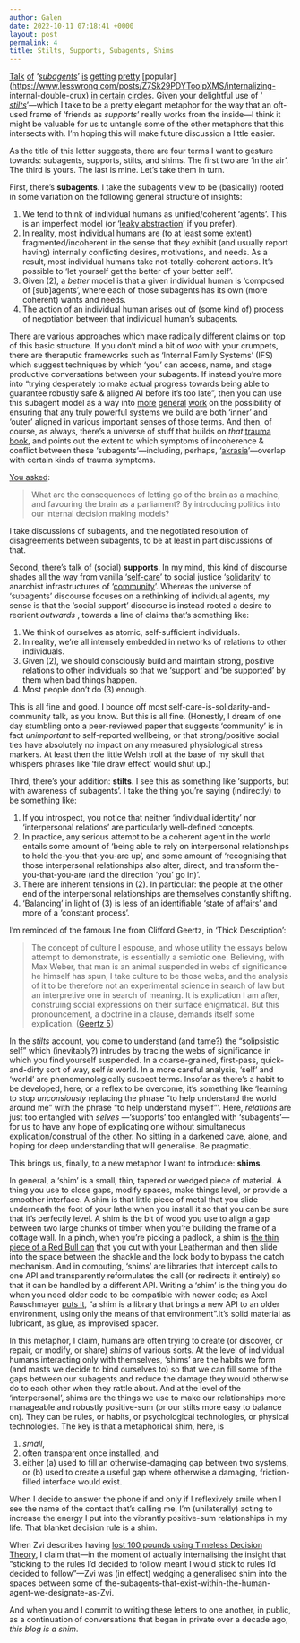 ```yaml
---
author: Galen
date: 2022-10-11 07:18:41 +0000
layout: post
permalink: 4
title: Stilts, Supports, Subagents, Shims
---
```



[Talk](https://www.lesswrong.com/posts/X79Rc5cA5mSWBexnd/shoulder-advisors-101) [of](https://www.lesswrong.com/posts/gBnSRErajRtvhMnDr/simulate-and-defer-to-more-rational-selves) ‘[_subagents_](https://www.lesswrong.com/posts/3xF66BNSC5caZuKyC/why-subagents)’ [is](https://forum.effectivealtruism.org/posts/dPAnh8YWmfAFqRQo2/the-internal-family-systems-ifs-therapy-model-sociological) [getting](https://www.lesswrong.com/s/ZbmRyDN8TCpBTZSip) [pretty](https://www.lesswrong.com/posts/x2KrcscqgKDk6pMeD/internal-double-crux-1) [popular](https://www.lesswrong.com/posts/Z7Sk29PDYTooipXMS/internalizing-
internal-double-crux) [in](https://www.lesswrong.com/posts/vfHRahpgbp9YFPuGQ/city-of-lights) [certain](https://www.lesswrong.com/posts/7NCcvzF3NqrWTxEFz/forcing-yourself-to-keep-your-identity-small-is-self-harm) [circles](https://www.lesswrong.com/posts/wCvdM97ZTv7QX2rbj/many-therapy-schools-work-with-inner-multiplicity-not-just). Given your delightful use of ‘[ _stilts_](https://angst.blog/3)’—which I take to be a pretty elegant metaphor for the way that an oft-used frame of ‘friends as _supports_’ really works from the inside—I think it might be valuable for us to untangle some of the other metaphors that this intersects with. I’m hoping this will make future discussion a little easier.

As the title of this letter suggests, there are four terms I want to gesture towards: subagents, supports, stilts, and shims. The first two are ‘in the air’. The third is yours. The last is mine. Let’s take them in turn.

First, there’s **subagents**. I take the subagents view to be (basically) rooted in some variation on the following general structure of insights:

  1. We tend to think of individual humans as unified/coherent ‘agents’. This is an imperfect model (or ‘[leaky abstraction](https://www.joelonsoftware.com/2002/11/11/the-law-of-leaky-abstractions/)’ if you prefer).
  2. In reality, most individual humans are (to at least some extent) fragmented/incoherent in the sense that they exhibit (and usually report having) internally conflicting desires, motivations, and needs. As a result, most individual humans take not-totally-coherent actions. It’s possible to ‘let yourself get the better of your better self’.
  3. Given (2), a _better_ model is that a given individual human is ‘composed of [sub]agents’, where each of those subagents has its own (more coherent) wants and needs.
  4. The action of an individual human arises out of (some kind of) process of negotiation between that individual human’s subagents.

There are various approaches which make radically different claims on top of this basic structure. If you don’t mind a bit of _woo_ with your crumpets, there are theraputic frameworks such as ‘Internal Family Systems’ (IFS) which suggest techniques by which ‘you’ can access, name, and stage productive conversations between your subagents. If instead you’re more into “trying
desperately to make actual progress towards being able to guarantee robustly safe & aligned AI before it’s too late”, then you can use this subagent model as a way into [more](https://www.alignmentforum.org/posts/3xF66BNSC5caZuKyC/why-subagents#Applications___Speculations) [general](https://www.alignmentforum.org/posts/QBAjndPuFbhEXKcCr/my-understanding-of-what-everyone-in-technical-alignment-is#Deception___Inner_Alignment___Evan_Hubinger) [work](https://www.alignmentforum.org/sequences/iRwYCpcAXuFD24tHh) on the possibility of ensuring that any truly powerful systems we build are both ‘inner’ and ‘outer’ aligned in various important senses of those terms. And then, of course, as always, there’s a universe of stuff that builds on _that_ [trauma](https://www.nytimes.com/2021/08/24/opinion/ezra-klein-podcast-van-der-kolk.html) [book](https://en.wikipedia.org/wiki/The_Body_Keeps_the_Score), and points out the extent to which symptoms of incoherence & conflict between these ‘subagents’—including, perhaps, ‘[akrasia](https://en.wikipedia.org/wiki/Akrasia)’—overlap with certain kinds of trauma symptoms.

[You asked](https://angst.blog/3):

> What are the consequences of letting go of the brain as a machine, and favouring the brain as a parliament? By introducing politics into our internal decision making models?

I take discussions of subagents, and the negotiated resolution of disagreements between subagents, to be at least in part discussions of that.

Second, there’s talk of (social) **supports**. In my mind, this kind of discourse shades all the way from vanilla ‘[self-care](https://innertoxicrelief.com/how-to-build-a-strong-social-support-network/)’ to social justice ‘[solidarity](https://joanakompa.com/2018/01/18/why-solidarity-notes-on-social-justice/)’ to anarchist infrastructures of ‘[community](https://theanarchistlibrary.org/library/anonymous-the-importance-of-support)’. Whereas the universe of ‘subagents’ discourse focuses on a rethinking of individual agents, my sense is that the ‘social support’ discourse is instead rooted a desire to reorient _outwards_ , towards a line of claims that’s something like:

  1. We think of ourselves as atomic, self-sufficient individuals.
  2. In reality, we’re all intensely embedded in networks of relations to other individuals.
  3. Given (2), we should consciously build and maintain strong, positive relations to other individuals so that we ‘support’ and ‘be supported’ by them when bad things happen.
  4. Most people don’t do (3) enough.

This is all fine and good. I bounce off most self-care-is-solidarity-and-community talk, as you know. But this is all fine. (Honestly, I dream of one day stumbling onto a peer-reviewed paper that suggests ‘community’ is in fact _unimportant_ to self-reported wellbeing, or that strong/positive social ties have absolutely no impact on any measured physiological stress markers. At least then the little Welsh troll at the base of my skull that whispers phrases like ‘file draw effect’ would shut up.)

Third, there’s your addition: **stilts**. I see this as something like ‘supports, but with awareness of subagents’. I take the thing you’re saying (indirectly) to be something like:

  1. If you introspect, you notice that neither ‘individual identity’ nor ‘interpersonal relations’ are particularly well-defined concepts.
  2. In practice, any serious attempt to be a coherent agent in the world entails some amount of ‘being able to rely on interpersonal relationships to hold the-you-that-you-are up’, and some amount of ‘recognising that those interpersonal relationships also alter, direct, and transform the-you-that-you-are (and the direction ’you’ go in)’.
  3. There are inherent tensions in (2). In particular: the people at the other end of the interpersonal relationships are themselves constantly shifting.
  4. ‘Balancing’ in light of (3) is less of an identifiable ‘state of affairs’ and more of a ‘constant process’.

I’m reminded of the famous line from Clifford Geertz, in ‘Thick Description’:

> The concept of culture I espouse, and whose utility the essays below attempt to demonstrate, is essentially a semiotic one. Believing, with Max Weber, that man is an animal suspended in webs of significance he himself has spun, I take culture to be those webs, and the analysis of it to be therefore not an experimental science in search of law but an interpretive one in search of meaning. It is explication I am after, construing social expressions on their surface enigmatical. But this pronouncement, a doctrine in a clause, demands itself some explication. ([Geertz 5](https://worldcat.org/isbn/9781541698437))

In the _stilts_ account, you come to understand (and tame?) the “solipsistic self” which (inevitably?) intrudes by tracing the webs of significance in which you find yourself suspended. In a coarse-grained, first-pass, quick-and-dirty sort of way, self _is_ world. In a more careful analysis, ‘self’ and ‘world’ are phenomenologically suspect terms. Insofar as there’s a habit to be developed, here, or a reflex to be overcome, it’s something like ‘learning to stop _unconsiously_ replacing the phrase “to help understand the world around me” with the phrase “to help understand myself”’. Here, _relations_ are just too entangled with _selves_ —‘supports’ too entangled with ‘subagents’—for us to have any hope of explicating one without simultaneous explication/construal of the other. No sitting in a darkened cave, alone, and hoping for deep understanding that will generalise. Be pragmatic.

This brings us, finally, to a new metaphor I want to introduce: **shims**.

In general, a ‘shim’ is a small, thin, tapered or wedged piece of material. A thing you use to close gaps, modify spaces, make things level, or provide a smoother interface. A shim is that little piece of metal that you slide underneath the foot of your lathe when you install it so that you can be sure that it’s perfectly level. A shim is the bit of wood you use to align a gap between two large chunks of timber when you’re building the frame of a cottage wall. In a pinch, when you’re picking a padlock, a shim is [the thin piece of a Red Bull can](https://www.youtube.com/watch?v=c2DcfJLquOk) that you cut with your Leatherman and then slide into the space between the shackle and the lock body to bypass the catch mechanism. And in computing, ‘shims’ are libraries that intercept calls to one API and transparently reformulates the call (or redirects it entirely) so that it can be handled by a different API. Writing a ‘shim’ is the thing you do when you need older code to be compatible with newer code; as Axel Rauschmayer [puts it](http://speakingjs.com/es5/ch30.html#id1267739), “a shim is a library that brings a new API to an older environment, using only the means of that environment”.It’s solid material as lubricant, as glue, as improvised spacer.

In this metaphor, I claim, humans are often trying to create (or discover, or repair, or modify, or share) _shims_ of various sorts. At the level of individual humans interacting only with themselves, ‘shims’ are the habits we form (and masts we decide to bind ourselves to) so that we can fill some of the gaps between our subagents and reduce the damage they would otherwise do to each other when they rattle about. And at the level of the ‘interpersonal’, shims are the things we use to make our relationships more manageable and robustly positive-sum (or our stilts more easy to balance on). They can be rules, or habits, or psychological technologies, or physical technologies. The key is that a metaphorical shim, here, is

  1.  _small_,
  2. often transparent once installed, and
  3. either
    (a) used to fill an otherwise-damaging gap between two systems, or
    (b) used to create a useful gap where otherwise a damaging, friction-filled interface would exist.

When I decide to answer the phone if and only if I reflexively smile when I see the name of the contact that’s calling me, I’m (unilaterally) acting to increase the energy I put into the vibrantly positive-sum relationships in my life. That blanket decision rule is a shim.

When Zvi describes having [lost 100 pounds using Timeless Decision Theory](https://www.lesswrong.com/posts/scwoBEju75C45W5n3/how-i-lost-100-pounds-using-tdt), I claim that—in the moment of actually internalising the insight that “sticking to the rules I’d decided to follow meant I would stick to rules I’d decided to follow”—Zvi was (in effect) wedging a generalised shim into the spaces between some of the-subagents-that-exist-within-the-human-agent-we-designate-as-Zvi.

And when you and I commit to writing these letters to one another, in public, as a continuation of conversations that began in private over a decade ago, _this blog is a shim_.
